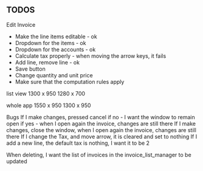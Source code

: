 ## TODOS

Edit Invoice
* Make the line items editable - ok
* Dropdown for the items - ok
* Dropdown for the accounts - ok
* Calculate tax properly - when moving the arrow keys, it fails
* Add line, remove line - ok
* Save button
* Change quantity and unit price
* Make sure that the computation rules apply


list view
    1300 x 950
    1280 x 700

whole app
    1550 x 950
    1300 x 950
    
Bugs
    If I make changes, pressed cancel
        if no - I want the window to remain open
        if yes - when I open again the invoice, changes are still there
    If I make changes, close the window, when I open again the invoice, changes are still there
    If I change the Tax, and move arrow, it is cleared and set to nothing
    If I add a new line, the default tax is nothing, I want it to be 2
    
When deleting, I want the list of invoices in the invoice_list_manager to be updated